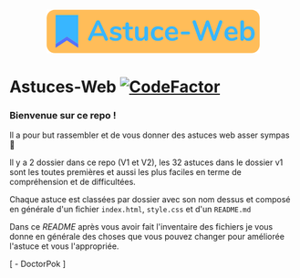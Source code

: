 <div align="center">
  <img src="https://github.com/DoctorPok42/Astuces-Web/blob/main/V1/IMG/logo.png">
</div>

# Astuces-Web [![CodeFactor](https://www.codefactor.io/repository/github/doctorpok42/astuces-web/badge)](https://www.codefactor.io/repository/github/doctorpok42/astuces-web)

### Bienvenue sur ce repo !

Il a pour but rassembler et de vous donner des astuces web asser sympas :eyes:

Il y a 2 dossier dans ce repo (V1 et V2), les 32 astuces dans le dossier v1 sont les toutes premières et aussi les plus faciles en terme de compréhension et de difficultées.

Chaque astuce est classées par dossier avec son nom dessus et composé en générale d'un fichier `index.html`, `style.css` et d'un `README.md`

Dans ce *README* après vous avoir fait l'inventaire des fichiers je vous donne en générale des choses que vous pouvez changer pour améliorée l'astuce et vous l'appropriée.

[ - DoctorPok ]
